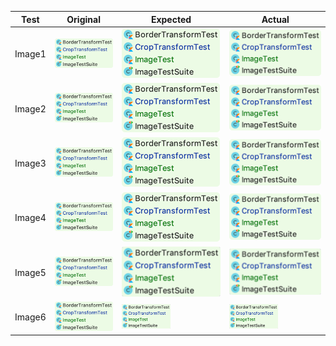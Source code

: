 |  Test  |              Original              |              Expected              |              Actual              |
|--------|------------------------------------|------------------------------------|----------------------------------|
| Image1 | ![Image1.png](original/Image1.png) | ![Image1.png](expected/Image1.png) | ![Image1.png](actual/Image1.png) |
| Image2 | ![Image2.png](original/Image2.png) | ![Image2.png](expected/Image2.png) | ![Image2.png](actual/Image2.png) |
| Image3 | ![Image3.png](original/Image3.png) | ![Image3.png](expected/Image3.png) | ![Image3.png](actual/Image3.png) |
| Image4 | ![Image4.png](original/Image4.png) | ![Image4.png](expected/Image4.png) | ![Image4.png](actual/Image4.png) |
| Image5 | ![Image5.png](original/Image5.png) | ![Image5.png](expected/Image5.png) | ![Image5.png](actual/Image5.png) |
| Image6 | ![Image6.png](original/Image6.png) | ![Image6.png](expected/Image6.png) | ![Image6.png](actual/Image6.png) |

